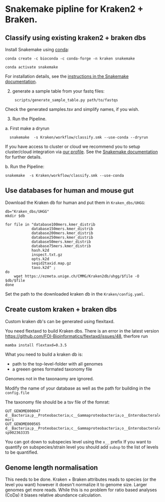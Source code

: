 # Snakemake pipline for Kraken2 + Braken.

## Classify using existing kraken2 + braken dbs


Install Snakemake using [conda](https://conda.io/projects/conda/en/latest/user-guide/install/index.html):

    conda create -c bioconda -c conda-forge -n kraken snakemake

    conda activate snakemake

For installation details, see the [instructions in the Snakemake documentation](https://snakemake.readthedocs.io/en/stable/getting_started/installation.html).


2. generate a sample table from your fastq files:

        scripts/generate_sample_table.py path/to/fastqs


Check the generated samples.tsv and simplify names, if you wish.

3. Run the Pipeline.

a. First make a dryrun

      snakemake  -s Kraken/workflow/classify.smk --use-conda --dryrun


  If you have access to cluster or cloud we recommend you to setup cluster/cloud integration via [our profile](https://github.com/Snakemake-Profiles/generic). 
  See the [Snakemake documentation](https://snakemake.readthedocs.io/en/stable/executable.html) for further details.

  b. Run the Pipeline:

    snakemake  -s Kraken/workflow/classify.smk --use-conda 



## Use databases for human and mouse gut

Download the Kraken db for human and put them in `Kraken_dbs/UHGG`:

    db="Kraken_dbs/UHGG"
    mkdir $db
    
    for file in "database100mers.kmer_distrib
                database150mers.kmer_distrib
                database200mers.kmer_distrib
                database250mers.kmer_distrib
                database50mers.kmer_distrib
                database75mers.kmer_distrib
                hash.k2d
                inspect.txt.gz
                opts.k2d
                seqid2taxid.map.gz
                taxo.k2d" ; 
    do 
        wget https://ezmeta.unige.ch/CMMG/Kraken2db/uhgg/$file -O $db/$file
    done

    

Set the path to the downloaded kraken db in the `Kraken/config.yaml`.



## Create custom kraken + braken dbs
Custom kraken db's can be generated using flexitaxd.

You need flextaxd to build Kraken dbs. There is an error in the latest version https://github.com/FOI-Bioinformatics/flextaxd/issues/48, therfore run

    mamba install flextaxd=0.3.5
    
    
 What you need to build a kraken db is:
  - path to the top-level-folder with all genomes
  - a greeen genes formated taxonomy file

Genomes not in the taxonaomy are ignored. 
  
Modify the name of your database as well as the path for building in the `config.file` 

The taxonomy file should be a tsv file of the fomrat:
```
GUT_GENOME000047        d__Bacteria;p__Proteobacteria;c__Gammaproteobacteria;o__Enterobacterales;f__Enterobacteriaceae;g__Enterobacter;s__Enterobacter mori
GUT_GENOME000565        d__Bacteria;p__Proteobacteria;c__Gammaproteobacteria;o__Enterobacterales;f__Enterobacteriaceae;g__Kluyvera;s__Kluyvera sp902363335
```

You can got down to subspecies level using the `x__` prefix
If you want to quantify on subspecies/strain level you should add `subsp` to the list of levels to be quantified.


## Genome length normalisation
This needs to be done. 
Kraken + Braken attributes reads to species (or the level you want) however it doesn't normalize it to genome size. Larger genomes get more reads. While this is no problem for ratio based analyses (CoDa) it biases relative abundance calculation. 
